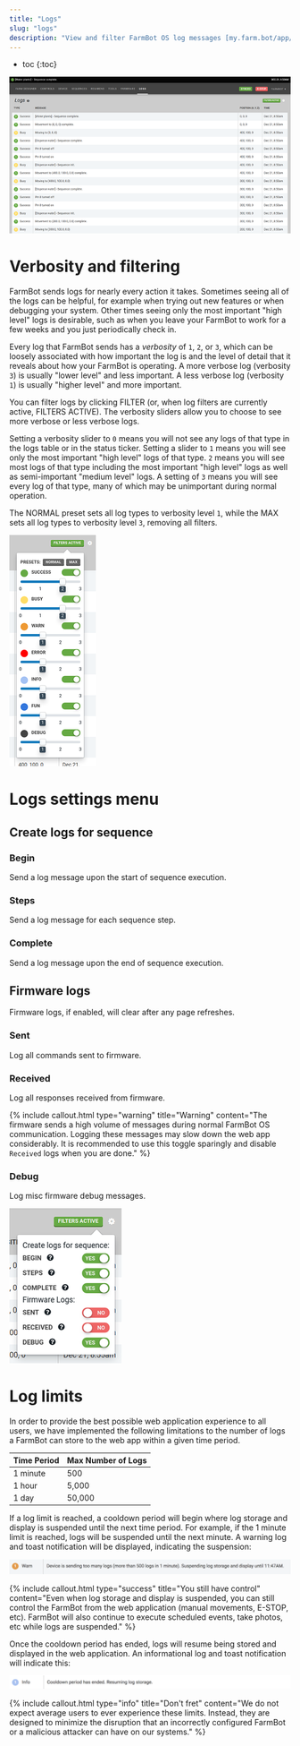 ```yaml
---
title: "Logs"
slug: "logs"
description: "View and filter FarmBot OS log messages [my.farm.bot/app/logs](https://my.farm.bot/app/logs)"
---
```


* toc
{:toc}


![logs.png](_images/logs.png)



# Verbosity and filtering

FarmBot sends logs for nearly every action it takes. Sometimes seeing all of the logs can be helpful, for example when trying out new features or when debugging your system. Other times seeing only the most important "high level" logs is desirable, such as when you leave your FarmBot to work for a few weeks and you just periodically check in.

Every log that FarmBot sends has a *verbosity* of `1`, `2`, or `3`, which can be loosely associated with how important the log is and the level of detail that it reveals about how your FarmBot is operating. A more verbose log (verbosity `3`) is usually "lower level" and less important. A less verbose log (verbosity `1`) is usually "higher level" and more important.

You can filter logs by clicking <span class="fb-button fb-gray">FILTER</span> (or, when log filters are currently active, <span class="fb-button fb-green">FILTERS ACTIVE</span>). The verbosity sliders allow you to choose to see more verbose or less verbose logs.

Setting a verbosity slider to `0` means you will not see any logs of that type in the logs table or in the status ticker. Setting a slider to `1` means you will see only the most important "high level" logs of that type. `2` means you will see most logs of that type including the most important "high level" logs as well as semi-important "medium level" logs. A setting of `3` means you will see every log of that type, many of which may be unimportant during normal operation.

The <span class="fb-button fb-gray">NORMAL</span> preset sets all log types to verbosity level `1`, while the <span class="fb-button fb-gray">MAX</span> sets all log types to verbosity level `3`, removing all filters.

![logs_verbosity.png](_images/logs_verbosity.png)



# Logs settings menu

## Create logs for sequence

### Begin
Send a log message upon the start of sequence execution.

### Steps
Send a log message for each sequence step.

### Complete
Send a log message upon the end of sequence execution.

## Firmware logs
Firmware logs, if enabled, will clear after any page refreshes.

### Sent
Log all commands sent to firmware.

### Received
Log all responses received from firmware.

{%
include callout.html
type="warning"
title="Warning"
content="The firmware sends a high volume of messages during normal FarmBot OS communication. Logging these messages may slow down the web app considerably. It is recommended to use this toggle sparingly and disable `Received` logs when you are done."
%}

### Debug
Log misc firmware debug messages.

![log_setttings.png](_images/log_setttings.png)



# Log limits

In order to provide the best possible web application experience to all users, we have implemented the following limitations to the number of logs a FarmBot can store to the web app within a given time period.

|Time Period                   |Max Number of Logs            |
|------------------------------|------------------------------|
|1 minute                      |500
|1 hour                        |5,000
|1 day                         |50,000

If a log limit is reached, a cooldown period will begin where log storage and display is suspended until the next time period. For example, if the 1 minute limit is reached, logs will be suspended until the next minute. A warning log and toast notification will be displayed, indicating the suspension:

![Screen Shot 2018-08-15 at 12.23.33 PM.png](_images/Screen_Shot_2018-08-15_at_12.23.33_PM.png)



{%
include callout.html
type="success"
title="You still have control"
content="Even when log storage and display is suspended, you can still control the FarmBot from the web application (manual movements, E-STOP, etc). FarmBot will also continue to execute scheduled events, take photos, etc while logs are suspended."
%}

Once the cooldown period has ended, logs will resume being stored and displayed in the web application. An informational log and toast notification will indicate this:

![Screen Shot 2018-08-15 at 12.23.42 PM.png](_images/Screen_Shot_2018-08-15_at_12.23.42_PM.png)



{%
include callout.html
type="info"
title="Don't fret"
content="We do not expect average users to ever experience these limits. Instead, they are designed to minimize the disruption that an incorrectly configured FarmBot or a malicious attacker can have on our systems."
%}

